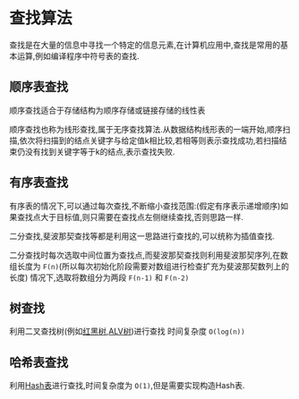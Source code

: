 # 查找算法

查找是在大量的信息中寻找一个特定的信息元素,在计算机应用中,查找是常用的基本运算,例如编译程序中符号表的查找.

## 顺序表查找

顺序查找适合于存储结构为顺序存储或链接存储的线性表

顺序查找也称为线形查找,属于无序查找算法.从数据结构线形表的一端开始,顺序扫描,依次将扫描到的结点关键字与给定值k相比较,若相等则表示查找成功,若扫描结束仍没有找到关键字等于k的结点,表示查找失败.

## 有序表查找

有序表的情况下,可以通过每次查找,不断缩小查找范围:(假定有序表示递增顺序)如果查找点大于目标值,则只需要在查找点左侧继续查找,否则思路一样.

二分查找,斐波那契查找等都是利用这一思路进行查找的,可以统称为插值查找.

二分查找时每次选取中间位置为查找点,而斐波那契查找则利用斐波那契序列,在数组长度为 `F(n)`(所以每次初始化阶段需要对数组进行检查扩充为斐波那契数列上的长度) 情况下,选取将数组分为两段 `F(n-1)` 和 `F(n-2)`

## 树查找

利用二叉查找树(例如[红黑树](../树形数据结构/RedBlackTree.md),[ALV树](../树形数据结构/AVLTree.md))进行查找 时间复杂度 `O(log(n))`

## 哈希表查找

利用[Hash表](../散列数据结构/README.md)进行查找,时间复杂度为 `O(1)`,但是需要实现构造Hash表.